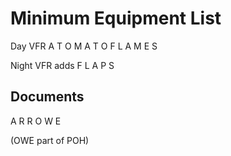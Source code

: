 # Minimum Equipment List

Day VFR
A
T
O
M
A
T
O
F
L
A
M
E
S

Night VFR adds
F
L
A
P
S

## Documents
A
R
R
O
W
E

(OWE part of POH)